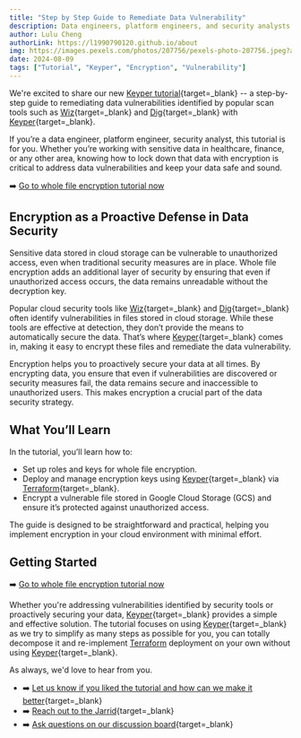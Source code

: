 ```yaml
---
title: "Step by Step Guide to Remediate Data Vulnerability"
description: Data engineers, platform engineers, and security analysts -- learn how to remediate data vulnerabilities in cloud storage with our step-by-step tutorial.
author: Lulu Cheng
authorLink: https://l1990790120.github.io/about
img: https://images.pexels.com/photos/207756/pexels-photo-207756.jpeg?auto=compress&cs=tinysrgb&w=1260&h=750&dpr=1
date: 2024-08-09
tags: ["Tutorial", "Keyper", "Encryption", "Vulnerability"]
---
```


We're excited to share our new [Keyper tutorial](https://github.com/jarrid-xyz/keyper-tutorial?tab=readme-ov-file#keyper-tutorial){target=_blank} -- a step-by-step guide to remediating data vulnerabilities identified by popular scan tools such as [Wiz](https://www.wiz.io/){target=_blank} and [Dig](https://www.dig.security/){target=_blank} with [Keyper](https://jarrid.xyz/keyper){target=_blank}.

If you’re a data engineer, platform engineer, security analyst, this tutorial is for you. Whether you’re working with sensitive data in healthcare, finance, or any other area, knowing how to lock down that data with encryption is critical to address data vulnerabilities and keep your data safe and sound.

➡️ [Go to whole file encryption tutorial now](https://github.com/jarrid-xyz/keyper-tutorial?tab=readme-ov-file#keyper-tutorial)

## Encryption as a Proactive Defense in Data Security

Sensitive data stored in cloud storage can be vulnerable to unauthorized access, even when traditional security measures are in place. Whole file encryption adds an additional layer of security by ensuring that even if unauthorized access occurs, the data remains unreadable without the decryption key.

Popular cloud security tools like [Wiz](https://www.wiz.io/){target=_blank} and [Dig](https://www.dig.security/){target=_blank} often identify vulnerabilities in files stored in cloud storage. While these tools are effective at detection, they don’t provide the means to automatically secure the data. That’s where [Keyper](https://jarrid.xyz/keyper){target=_blank} comes in, making it easy to encrypt these files and remediate the data vulnerability.

Encryption helps you to proactively secure your data at all times. By encrypting data, you ensure that even if vulnerabilities are discovered or security measures fail, the data remains secure and inaccessible to unauthorized users. This makes encryption a crucial part of the data security strategy.

## What You’ll Learn

In the tutorial, you’ll learn how to:

- Set up roles and keys for whole file encryption.
- Deploy and manage encryption keys using [Keyper](https://jarrid.xyz/keyper){target=_blank} via [Terraform](https://www.terraform.io/){target=_blank}.
- Encrypt a vulnerable file stored in Google Cloud Storage (GCS) and ensure it’s protected against unauthorized access.

The guide is designed to be straightforward and practical, helping you implement encryption in your cloud environment with minimal effort.

## Getting Started

➡️ [Go to whole file encryption tutorial now](https://github.com/jarrid-xyz/keyper-tutorial?tab=readme-ov-file#keyper-tutorial)

Whether you're addressing vulnerabilities identified by security tools or proactively securing your data, [Keyper](https://jarrid.xyz/keyper){target=_blank} provides a simple and effective solution. The tutorial focuses on using [Keyper](https://jarrid.xyz/keyper){target=_blank} as we try to simplify as many steps as possible for you, you can totally decompose it and re-implement [Terraform](https://www.terraform.io/) deployment on your own without using [Keyper](https://jarrid.xyz/keyper){target=_blank}.

As always, we'd love to hear from you.

- ➡️ [Let us know if you liked the tutorial and how can we make it better](https://tally.so/r/wMLEA8){target=_blank}
- ➡️ [Reach out to the Jarrid](https://jarrid.xyz/#contact){target=_blank}
- ➡️ [Ask questions on our discussion board](https://github.com/orgs/jarrid-xyz/discussions){target=_blank}

